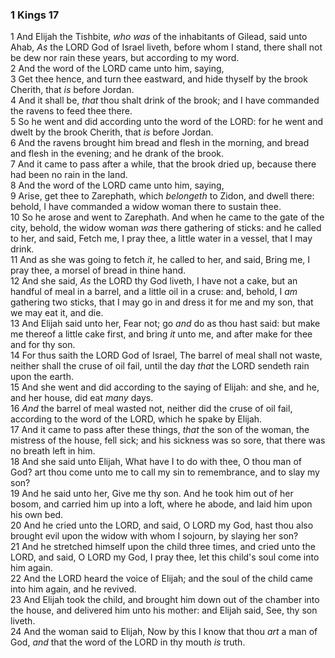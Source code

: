 ### 1 Kings 17

1 And Elijah the Tishbite, *who was* of the inhabitants of Gilead, said unto Ahab, *As* the LORD God of Israel liveth, before whom I stand, there shall not be dew nor rain these years, but according to my word.  
2 And the word of the LORD came unto him, saying,  
3 Get thee hence, and turn thee eastward, and hide thyself by the brook Cherith, that *is* before Jordan.  
4 And it shall be, *that* thou shalt drink of the brook; and I have commanded the ravens to feed thee there.  
5 So he went and did according unto the word of the LORD: for he went and dwelt by the brook Cherith, that *is* before Jordan.  
6 And the ravens brought him bread and flesh in the morning, and bread and flesh in the evening; and he drank of the brook.  
7 And it came to pass after a while, that the brook dried up, because there had been no rain in the land.  
8 And the word of the LORD came unto him, saying,  
9 Arise, get thee to Zarephath, which *belongeth* to Zidon, and dwell there: behold, I have commanded a widow woman there to sustain thee.  
10 So he arose and went to Zarephath. And when he came to the gate of the city, behold, the widow woman *was* there gathering of sticks: and he called to her, and said, Fetch me, I pray thee, a little water in a vessel, that I may drink.  
11 And as she was going to fetch *it*, he called to her, and said, Bring me, I pray thee, a morsel of bread in thine hand.  
12 And she said, *As* the LORD thy God liveth, I have not a cake, but an handful of meal in a barrel, and a little oil in a cruse: and, behold, I *am* gathering two sticks, that I may go in and dress it for me and my son, that we may eat it, and die.  
13 And Elijah said unto her, Fear not; go *and* do as thou hast said: but make me thereof a little cake first, and bring *it* unto me, and after make for thee and for thy son.  
14 For thus saith the LORD God of Israel, The barrel of meal shall not waste, neither shall the cruse of oil fail, until the day *that* the LORD sendeth rain upon the earth.  
15 And she went and did according to the saying of Elijah: and she, and he, and her house, did eat *many* days.  
16 *And* the barrel of meal wasted not, neither did the cruse of oil fail, according to the word of the LORD, which he spake by Elijah.  
17 And it came to pass after these things, *that* the son of the woman, the mistress of the house, fell sick; and his sickness was so sore, that there was no breath left in him.  
18 And she said unto Elijah, What have I to do with thee, O thou man of God? art thou come unto me to call my sin to remembrance, and to slay my son?  
19 And he said unto her, Give me thy son. And he took him out of her bosom, and carried him up into a loft, where he abode, and laid him upon his own bed.  
20 And he cried unto the LORD, and said, O LORD my God, hast thou also brought evil upon the widow with whom I sojourn, by slaying her son?  
21 And he stretched himself upon the child three times, and cried unto the LORD, and said, O LORD my God, I pray thee, let this child's soul come into him again.  
22 And the LORD heard the voice of Elijah; and the soul of the child came into him again, and he revived.  
23 And Elijah took the child, and brought him down out of the chamber into the house, and delivered him unto his mother: and Elijah said, See, thy son liveth.  
24 And the woman said to Elijah, Now by this I know that thou *art* a man of God, *and* that the word of the LORD in thy mouth *is* truth.  
